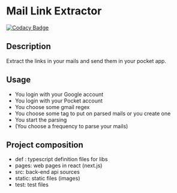 # Mail Link Extractor

[![Codacy Badge](https://api.codacy.com/project/badge/Grade/7e45d0d381d543ef9f32a172531841f2)](https://www.codacy.com/app/pierrecharles.nicolas/mail-link-extractor?utm_source=github.com&amp;utm_medium=referral&amp;utm_content=chipp972/mail-link-extractor&amp;utm_campaign=Badge_Grade)

## Description

Extract the links in your mails and send them in your pocket app.

## Usage

* You login with your Google account
* You login with your Pocket account
* You choose some gmail regex
* You choose some tag to put on parsed mails or you create one
* You start the parsing
* (You choose a frequency to parse your mails)

## Project composition

* def : typescript definition files for libs
* pages: web pages in react (next.js)
* src: back-end api sources
* static: static files (images)
* test: test files
